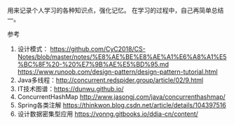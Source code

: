 用来记录个人学习的各种知识点，强化记忆。
在学习的过程中，自己再简单总结一。

参考
1. 设计模式：
https://github.com/CyC2018/CS-Notes/blob/master/notes/%E8%AE%BE%E8%AE%A1%E6%A8%A1%E5%BC%8F%20-%20%E7%9B%AE%E5%BD%95.md
https://www.runoob.com/design-pattern/design-pattern-tutorial.html
2. Java多线程：http://concurrent.redspider.group/article/02/9.html
3. IT技术图谱：https://dunwu.github.io/
4. ConcurrentHashMap http://www.jasongj.com/java/concurrenthashmap/
5. Spring各类注解 https://thinkwon.blog.csdn.net/article/details/104397516
6. 设计数据密集型应用 https://vonng.gitbooks.io/ddia-cn/content/
